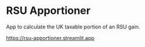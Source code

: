 # RSU Apportioner

App to calculate the UK taxable portion of an RSU gain.

https://rsu-apportioner.streamlit.app
